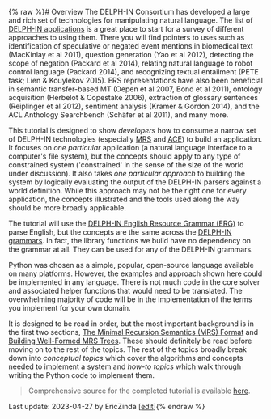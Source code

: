 {% raw %}# Overview
The DELPH-IN Consortium has developed a large and rich set of technologies for manipulating natural language. The list of [DELPH-IN applications](https://blog.inductorsoftware.com/docsproto/home/DelphinApplications/) is a great place to start for a survey of different approaches to using them.  There you will find pointers to uses such as identification of speculative or negated event mentions in biomedical text (MacKinlay et al 2011), question generation (Yao et al 2012), detecting the scope of negation (Packard et al 2014), relating natural language to robot control language (Packard 2014), and recognizing textual entailment (PETE task; Lien & Kouylekov 2015). ERS representations have also been beneficial in semantic transfer-based MT (Oepen et al 2007, Bond et al 2011), ontology acquisition (Herbelot & Copestake 2006), extraction of glossary sentences (Reiplinger et al 2012), sentiment analysis (Kramer & Gordon 2014), and the ACL Anthology Searchbench (Schäfer et al 2011), and many more.

This tutorial is designed to show *developers* how to consume a narrow set of DELPH-IN technologies (especially [MRS](https://blog.inductorsoftware.com/Perplexity/home/devhowto/devhowtoMRS) and [ACE](http://sweaglesw.org/linguistics/ace/)) to build an application. It focuses on *one particular* application (a natural language interface to a computer's file system), but the concepts should apply to any type of constrained system ('constrained' in the sense of the size of the world under discussion). It also takes *one particular approach* to building the system by logically evaluating the output of the DELPH-IN parsers against a world definition. While this approach may not be the right one for every application, the concepts illustrated and the tools used along the way should be more broadly applicable.

The tutorial will use the [DELPH-IN English Resource Grammar (ERG)](https://blog.inductorsoftware.com/docsproto/erg/ErgTop/) to parse English, but the concepts are the same across the [DELPH-IN grammars](https://blog.inductorsoftware.com/docsproto/grammars/NorsourceTop/).  In fact, the library functions we build have no dependency on the grammar at all. They can be used for any of the DELPH-IN grammars.

Python was chosen as a simple, popular, open-source language available on many platforms. However, the examples and approach shown here could be implemented in any language. There is not much code in the core solver and associated helper functions that would need to be translated. The overwhelming majority of code will be in the implementation of the terms you implement for your own domain.

It is designed to be read in order, but the most important background is in the first two sections, [The Minimal Recursion Semantics (MRS) Format](https://blog.inductorsoftware.com/Perplexity/home/devhowto/devhowtoMRS) and [Building Well-Formed MRS Trees](https://blog.inductorsoftware.com/Perplexity/home/devhowto/devhowtoWellFormedTree). These should definitely be read before moving on to the rest of the topics. The rest of the topics broadly break down into *conceptual topics* which cover the algorithms and concepts needed to implement a system and *how-to topics* which walk through writing the Python code to implement them.

> Comprehensive source for the completed tutorial is available [here](https://github.com/EricZinda/Perplexity).


Last update: 2023-04-27 by EricZinda [[edit](https://github.com/EricZinda/Perplexity/edit/main/docs/devhowto/devhowtoOverview.md)]{% endraw %}
